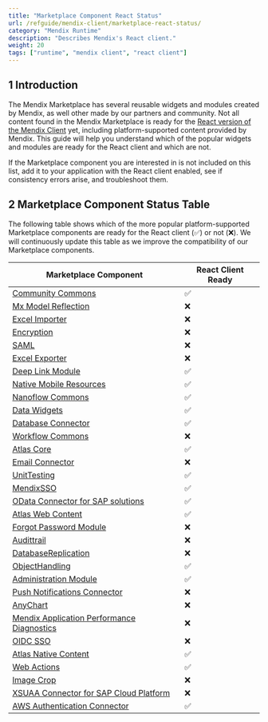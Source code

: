 ```yaml
---
title: "Marketplace Component React Status"
url: /refguide/mendix-client/marketplace-react-status/
category: "Mendix Runtime"
description: "Describes Mendix's React client."
weight: 20
tags: ["runtime", "mendix client", "react client"]
---
```


## 1 Introduction

The Mendix Marketplace has several reusable widgets and modules created by Mendix, as well other made by our partners and community. Not all content found in the Mendix Marketplace is ready for the [React version of the Mendix Client](/releasenotes/studio-pro/10.7/#react-client) yet, including platform-supported content provided by Mendix. This guide will help you understand which of the popular widgets and modules are ready for the React client and which are not.

If the Marketplace component you are interested in is not included on this list, add it to your application with the React client enabled, see if consistency errors arise, and troubleshoot them.

## 2 Marketplace Component Status Table

The following table shows which of the more popular platform-supported Marketplace components are ready for the React client (✅) or not (❌). We will continuously update this table as we improve the compatibility of our Marketplace components.

| Marketplace Component | React Client Ready |
| --- | --- |
| [Community Commons](https://marketplace.mendix.com/link/component/170) | ✅ |
| [Mx Model Reflection](https://marketplace.mendix.com/link/component/69) | ❌ |
| [Excel Importer](https://marketplace.mendix.com/link/component/72) | ❌ |
| [Encryption](https://marketplace.mendix.com/link/component/1011) | ❌ |
| [SAML](https://marketplace.mendix.com/link/component/1174) | ❌ |
| [Excel Exporter](https://marketplace.mendix.com/link/component/726) | ❌ |
| [Deep Link Module](https://marketplace.mendix.com/link/component/43) | ✅ |
| [Native Mobile Resources](https://marketplace.mendix.com/link/component/109513) | ✅ |
| [Nanoflow Commons](https://marketplace.mendix.com/link/component/109515) | ✅ |
| [Data Widgets](https://marketplace.mendix.com/link/component/116540) | ✅ |
| [Database Connector](https://marketplace.mendix.com/link/component/2888) | ✅ |
| [Workflow Commons](https://marketplace.mendix.com/link/component/117066) | ❌ |
| [Atlas Core](https://marketplace.mendix.com/link/component/117187) | ✅ |
| [Email Connector](https://marketplace.mendix.com/link/component/120739) | ❌ |
| [UnitTesting](https://marketplace.mendix.com/link/component/390) | ✅ |
| [MendixSSO](https://marketplace.mendix.com/link/component/111349) | ✅ |
| [OData Connector for SAP solutions](https://marketplace.mendix.com/link/component/74525) | ✅ |
| [Atlas Web Content](https://marketplace.mendix.com/link/component/117183) | ✅ |
| [Forgot Password Module](https://marketplace.mendix.com/link/component/1296) | ❌ |
| [Audittrail](https://marketplace.mendix.com/link/component/138) | ❌ |
| [DatabaseReplication](https://marketplace.mendix.com/link/component/160) | ❌ |
| [ObjectHandling](https://marketplace.mendix.com/link/component/37114) | ✅ |
| [Administration Module](https://marketplace.mendix.com/link/component/23513) | ✅ |
| [Push Notifications Connector](https://marketplace.mendix.com/link/component/3003) | ❌ |
| [AnyChart](https://marketplace.mendix.com/link/component/106517) | ❌ |
| [Mendix Application Performance Diagnostics](https://marketplace.mendix.com/link/component/6127) | ❌ |
| [OIDC SSO](https://marketplace.mendix.com/link/component/120371) | ❌ |
| [Atlas Native Content](https://marketplace.mendix.com/link/component/117175) | ✅ |
| [Web Actions](https://marketplace.mendix.com/link/component/114337) | ✅ |
| [Image Crop](https://marketplace.mendix.com/link/component/254) | ❌ |
| [XSUAA Connector for SAP Cloud Platform](https://marketplace.mendix.com/link/component/78091) | ❌ |
| [AWS Authentication Connector](https://marketplace.mendix.com/link/component/120333) | ✅ |
